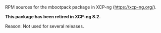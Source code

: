 RPM sources for the mbootpack package in XCP-ng (https://xcp-ng.org/).

**This package has been retired in XCP-ng 8.2.**

Reason: Not used for several releases.

